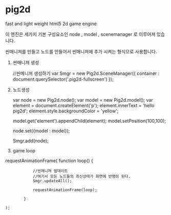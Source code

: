 pig2d
=====

fast and light weight html5 2d game engine

이 엔진은 세가지 기본 구성요소인 
node , model , scenemanager
 로 이루어져 있습니다.

씬매니져를 만들고 노드를 만들어서 씬매니져에 추가 시켜는 형식으로 사용합니다.

1. 씬매니져 생성

    //씬메니져 생성하기
    var Smgr = new Pig2d.SceneManager({
        container : document.querySelector('.pig2d-fullscreen')
    });

2. 노드생성

    var node = new Pig2d.node();
    var model = new Pig2d.model();
    var element = document.createElement('p');
    element.innerText = 'hello pig2d';
    element.style.backgroundColor = 'yellow';

    model.get('element').appendChild(element);
    model.setPosition(100,100);

    node.set({model : model});

    Smgr.add(node);
    
3. game loop

requestAnimationFrame(
            function loop() {

                //씬메니져 업데이트
                //여기서 모든 노드들의 최신상태가 화면에 반영이 된다.
                Smgr.updateAll();

                requestAnimationFrame(loop);

            }

    );

